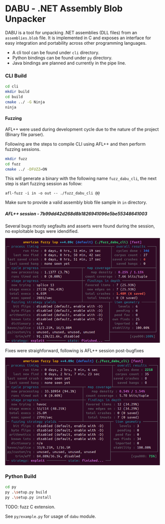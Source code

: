 # DABU - .NET Assembly Blob Unpacker
DABU is a tool for unpacking .NET assemblies (DLL files) from an `assemblies.blob` file. It is implemented in C and exposes an interface for easy integration and portability across other programming languages.

- A cli tool can be found under `cli` directory.
- Python bindings can be found under `py` directory.
- Java bindings are planned and currently in the pipe line.

### CLI Build

```sh
cd cli
mkdir build
cd build
cmake ../ -G Ninja
ninja
```

#### Fuzzing

AFL++ were used during development cycle due to the nature of the project (Binary file parser).

Following are the steps to compile CLI using AFL++ and then perform fuzzing sessions.

```sh
mkdir fuzz
cd fuzz
cmake ../ -DFUZZ=ON
```

This will generate a binary with the following name `fuzz_dabu_cli`, the next step is start fuzzing session as follow:

```
afl-fuzz -i in -o out -- ./fuzz_dabu_cli @@
```

Make sure to provide a valid assembly blob file sample in `in` directory.

##### AFL++ session - 7b99dd42d268d8b1826941096e5be55348641003

Several bugs mostly segfaults and asserts were found during the session, no exploitable bugs were idendified.

![](cli/fuzz/sc/discovery_7b99dd42d268d8b1826941096e5be55348641003.png)

Fixes were straighforward, following is AFL++ session post-bugfixes

![](cli/fuzz/sc/bugfixes_7b99dd42d268d8b1826941096e5be55348641003.png)

### Python Build

```sh
cd py
py .\setup.py build
py .\setup.py install
```

TODO: fuzz C extension.

See `py/example.py` for usage of `dabu` module.

